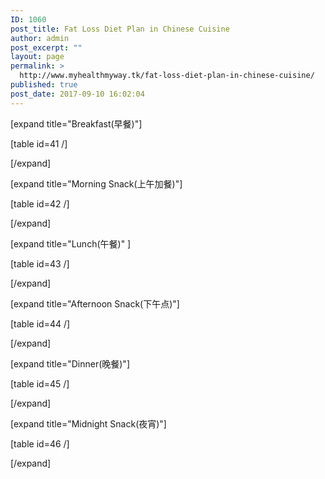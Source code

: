 ```yaml
---
ID: 1060
post_title: Fat Loss Diet Plan in Chinese Cuisine
author: admin
post_excerpt: ""
layout: page
permalink: >
  http://www.myhealthmyway.tk/fat-loss-diet-plan-in-chinese-cuisine/
published: true
post_date: 2017-09-10 16:02:04
---
```

<div id="pl-1060"  class="panel-layout" ><div id="pg-1060-0"  class="panel-grid panel-has-style"  data-style="{&quot;background_display&quot;:&quot;tile&quot;,&quot;row_stretch&quot;:&quot;full&quot;,&quot;cell_alignment&quot;:&quot;flex-start&quot;}" ><div class="siteorigin-panels-stretch panel-row-style panel-row-style-for-1060-0" data-stretch-type="full" ><div id="pgc-1060-0-0"  class="panel-grid-cell"  data-weight="1" ><div id="panel-1060-0-0-0" class="so-panel widget widget_sow-editor panel-first-child panel-last-child" data-index="0" data-style="{&quot;background_display&quot;:&quot;tile&quot;}" ><div class="so-widget-sow-editor so-widget-sow-editor-base">
<div class="siteorigin-widget-tinymce textwidget">
	<p style="text-align: left;">[expand title="Breakfast(早餐)"]</p>
<p>[table id=41 /]</p>
<p style="text-align: left;">[/expand]</p>
<p style="text-align: left;">[expand title="Morning Snack(上午加餐)"]</p>
<p>[table id=42 /]</p>
<p style="text-align: left;">[/expand]</p>
<p style="text-align: left;">[expand title="Lunch(午餐)" ]</p>
<p>[table id=43 /]</p>
<p style="text-align: left;">[/expand]</p>
<p style="text-align: left;">[expand title="Afternoon Snack(下午点)"]</p>
<p>[table id=44 /]</p>
<p style="text-align: left;">[/expand]</p>
<p style="text-align: left;">[expand title="Dinner(晚餐)"]</p>
<p>[table id=45 /]</p>
<p style="text-align: left;">[/expand]</p>
<p style="text-align: left;">[expand title="Midnight Snack(夜宵)"]</p>
<p>[table id=46 /]</p>
<p style="text-align: left;">[/expand]</p></div>
</div></div></div></div></div></div>